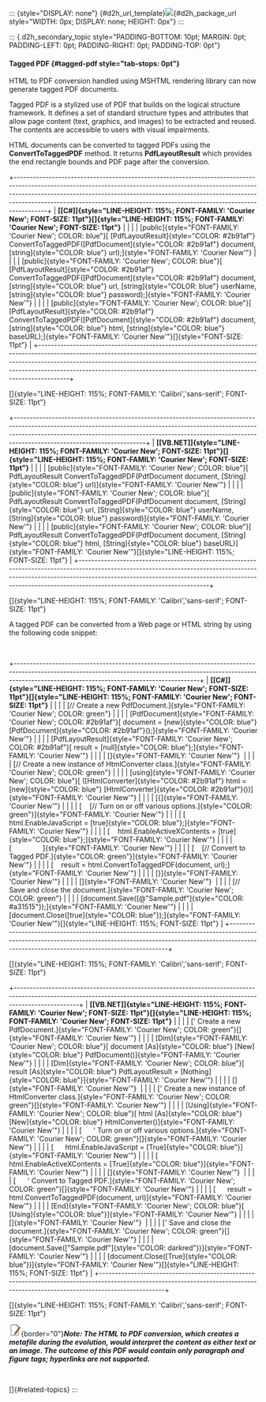 ::: {style="DISPLAY: none"}
[](ms-xhelp:///?Id=d2h_url_template){#d2h_url_template}![](!package_url!){#d2h_package_url style="WIDTH: 0px; DISPLAY: none; HEIGHT: 0px"}
:::

::: {.d2h_secondary_topic style="PADDING-BOTTOM: 10pt; MARGIN: 0pt; PADDING-LEFT: 0pt; PADDING-RIGHT: 0pt; PADDING-TOP: 0pt"}
#### Tagged PDF {#tagged-pdf style="tab-stops: 0pt"}

HTML to PDF conversion handled using MSHTML rendering library can now generate tagged PDF documents.

Tagged PDF is a stylized use of PDF that builds on the logical structure framework. It defines a set of standard structure types and attributes that allow page content (text, graphics, and images) to be extracted and reused. The contents are accessible to users with visual impairments.

HTML documents can be converted to tagged PDFs using the **ConvertToTaggedPDF** method. It returns **PdfLayoutResult** which provides the end rectangle bounds and PDF page after the conversion.

+----------------------------------------------------------------------------------------------------------------------------------------------------------------------------------------------------------------------------------------------------------------------------------------------------------------------------------+
| **[\[C#\]]{style="LINE-HEIGHT: 115%; FONT-FAMILY: 'Courier New'; FONT-SIZE: 11pt"}[]{style="LINE-HEIGHT: 115%; FONT-FAMILY: 'Courier New'; FONT-SIZE: 11pt"}**                                                                                                                                                                   |
|                                                                                                                                                                                                                                                                                                                                  |
| [public]{style="FONT-FAMILY: 'Courier New'; COLOR: blue"}[ [PdfLayoutResult]{style="COLOR: #2b91af"} ConvertToTaggedPDF([PdfDocument]{style="COLOR: #2b91af"} document, [string]{style="COLOR: blue"} url);]{style="FONT-FAMILY: 'Courier New'"}                                                                                 |
|                                                                                                                                                                                                                                                                                                                                  |
| [public]{style="FONT-FAMILY: 'Courier New'; COLOR: blue"}[ [PdfLayoutResult]{style="COLOR: #2b91af"} ConvertToTaggedPDF([PdfDocument]{style="COLOR: #2b91af"} document, [string]{style="COLOR: blue"} url, [string]{style="COLOR: blue"} userName, [string]{style="COLOR: blue"} password);]{style="FONT-FAMILY: 'Courier New'"} |
|                                                                                                                                                                                                                                                                                                                                  |
| [public]{style="FONT-FAMILY: 'Courier New'; COLOR: blue"}[ [PdfLayoutResult]{style="COLOR: #2b91af"} ConvertToTaggedPDF([PdfDocument]{style="COLOR: #2b91af"} document, [string]{style="COLOR: blue"} html, [string]{style="COLOR: blue"} baseURL);]{style="FONT-FAMILY: 'Courier New'"}[]{style="FONT-SIZE: 11pt"}              |
+----------------------------------------------------------------------------------------------------------------------------------------------------------------------------------------------------------------------------------------------------------------------------------------------------------------------------------+

[]{style="LINE-HEIGHT: 115%; FONT-FAMILY: 'Calibri','sans-serif'; FONT-SIZE: 11pt"} 

+-----------------------------------------------------------------------------------------------------------------------------------------------------------------------------------------------------------------------------------------------------------------------------------+
| **[\[VB.NET\]]{style="LINE-HEIGHT: 115%; FONT-FAMILY: 'Courier New'; FONT-SIZE: 11pt"}[]{style="LINE-HEIGHT: 115%; FONT-FAMILY: 'Courier New'; FONT-SIZE: 11pt"}**                                                                                                                |
|                                                                                                                                                                                                                                                                                   |
| [public]{style="FONT-FAMILY: 'Courier New'; COLOR: blue"}[ PdfLayoutResult ConvertToTaggedPDF(PdfDocument document, [String]{style="COLOR: blue"} url)]{style="FONT-FAMILY: 'Courier New'"}                                                                                       |
|                                                                                                                                                                                                                                                                                   |
| [public]{style="FONT-FAMILY: 'Courier New'; COLOR: blue"}[ PdfLayoutResult ConvertToTaggedPDF(PdfDocument document, [String]{style="COLOR: blue"} url, [String]{style="COLOR: blue"} userName, [String]{style="COLOR: blue"} password)]{style="FONT-FAMILY: 'Courier New'"}       |
|                                                                                                                                                                                                                                                                                   |
| [public]{style="FONT-FAMILY: 'Courier New'; COLOR: blue"}[ PdfLayoutResult ConvertToTaggedPDF(PdfDocument document, [String]{style="COLOR: blue"} html, [String]{style="COLOR: blue"} baseURL)]{style="FONT-FAMILY: 'Courier New'"}[]{style="LINE-HEIGHT: 115%; FONT-SIZE: 11pt"} |
+-----------------------------------------------------------------------------------------------------------------------------------------------------------------------------------------------------------------------------------------------------------------------------------+

[]{style="LINE-HEIGHT: 115%; FONT-FAMILY: 'Calibri','sans-serif'; FONT-SIZE: 11pt"} 

A tagged PDF can be converted from a Web page or HTML string by using the following code snippet:

 

+----------------------------------------------------------------------------------------------------------------------------------------------------------------------------------------------------------------------+
| **[\[C#\]]{style="LINE-HEIGHT: 115%; FONT-FAMILY: 'Courier New'; FONT-SIZE: 11pt"}[]{style="LINE-HEIGHT: 115%; FONT-FAMILY: 'Courier New'; FONT-SIZE: 11pt"}**                                                       |
|                                                                                                                                                                                                                      |
| [// Create a new PdfDocument.]{style="FONT-FAMILY: 'Courier New'; COLOR: green"}                                                                                                                                     |
|                                                                                                                                                                                                                      |
| [PdfDocument]{style="FONT-FAMILY: 'Courier New'; COLOR: #2b91af"}[ document = [new]{style="COLOR: blue"} [PdfDocument]{style="COLOR: #2b91af"}();]{style="FONT-FAMILY: 'Courier New'"}                               |
|                                                                                                                                                                                                                      |
| [PdfLayoutResult]{style="FONT-FAMILY: 'Courier New'; COLOR: #2b91af"}[ result = [null]{style="COLOR: blue"};]{style="FONT-FAMILY: 'Courier New'"}                                                                    |
|                                                                                                                                                                                                                      |
| []{style="FONT-FAMILY: 'Courier New'"}                                                                                                                                                                               |
|                                                                                                                                                                                                                      |
| [// Create a new instance of HtmlConverter class.]{style="FONT-FAMILY: 'Courier New'; COLOR: green"}                                                                                                                 |
|                                                                                                                                                                                                                      |
| [using]{style="FONT-FAMILY: 'Courier New'; COLOR: blue"}[ ([HtmlConverter]{style="COLOR: #2b91af"} html = [new]{style="COLOR: blue"} [HtmlConverter]{style="COLOR: #2b91af"}())]{style="FONT-FAMILY: 'Courier New'"} |
|                                                                                                                                                                                                                      |
| [{]{style="FONT-FAMILY: 'Courier New'"}                                                                                                                                                                              |
|                                                                                                                                                                                                                      |
| [    [// Turn on or off various options.]{style="COLOR: green"}]{style="FONT-FAMILY: 'Courier New'"}                                                                                                                 |
|                                                                                                                                                                                                                      |
| [    html.EnableJavaScript = [true]{style="COLOR: blue"};]{style="FONT-FAMILY: 'Courier New'"}                                                                                                                       |
|                                                                                                                                                                                                                      |
| [    html.EnableActiveXContents = [true]{style="COLOR: blue"};]{style="FONT-FAMILY: 'Courier New'"}                                                                                                                  |
|                                                                                                                                                                                                                      |
| [                ]{style="FONT-FAMILY: 'Courier New'"}                                                                                                                                                               |
|                                                                                                                                                                                                                      |
| [    [// Convert to Tagged PDF.]{style="COLOR: green"}]{style="FONT-FAMILY: 'Courier New'"}                                                                                                                          |
|                                                                                                                                                                                                                      |
| [    result = html.ConvertToTaggedPDF(document, url);]{style="FONT-FAMILY: 'Courier New'"}                                                                                                                           |
|                                                                                                                                                                                                                      |
| [}]{style="FONT-FAMILY: 'Courier New'"}                                                                                                                                                                              |
|                                                                                                                                                                                                                      |
| []{style="FONT-FAMILY: 'Courier New'"}                                                                                                                                                                               |
|                                                                                                                                                                                                                      |
| [// Save and close the document.]{style="FONT-FAMILY: 'Courier New'; COLOR: green"}                                                                                                                                  |
|                                                                                                                                                                                                                      |
| [document.Save([@\"Sample.pdf\"]{style="COLOR: #a31515"});]{style="FONT-FAMILY: 'Courier New'"}                                                                                                                      |
|                                                                                                                                                                                                                      |
| [document.Close([true]{style="COLOR: blue"});]{style="FONT-FAMILY: 'Courier New'"}[]{style="LINE-HEIGHT: 115%; FONT-SIZE: 11pt"}                                                                                     |
+----------------------------------------------------------------------------------------------------------------------------------------------------------------------------------------------------------------------+

[]{style="LINE-HEIGHT: 115%; FONT-FAMILY: 'Calibri','sans-serif'; FONT-SIZE: 11pt"} 

+--------------------------------------------------------------------------------------------------------------------------------------------------------------------------------+
| **[\[VB.NET\]]{style="LINE-HEIGHT: 115%; FONT-FAMILY: 'Courier New'; FONT-SIZE: 11pt"}[]{style="LINE-HEIGHT: 115%; FONT-FAMILY: 'Courier New'; FONT-SIZE: 11pt"}**             |
|                                                                                                                                                                                |
| [\' Create a new PdfDocument.]{style="FONT-FAMILY: 'Courier New'; COLOR: green"}[]{style="FONT-FAMILY: 'Courier New'"}                                                         |
|                                                                                                                                                                                |
| [Dim]{style="FONT-FAMILY: 'Courier New'; COLOR: blue"}[ document [As]{style="COLOR: blue"} [New]{style="COLOR: blue"} PdfDocument()]{style="FONT-FAMILY: 'Courier New'"}       |
|                                                                                                                                                                                |
| [Dim]{style="FONT-FAMILY: 'Courier New'; COLOR: blue"}[ result [As]{style="COLOR: blue"} PdfLayoutResult = [Nothing]{style="COLOR: blue"}]{style="FONT-FAMILY: 'Courier New'"} |
|                                                                                                                                                                                |
| []{style="FONT-FAMILY: 'Courier New'"}                                                                                                                                         |
|                                                                                                                                                                                |
| [\' Create a new instance of HtmlConverter class.]{style="FONT-FAMILY: 'Courier New'; COLOR: green"}[]{style="FONT-FAMILY: 'Courier New'"}                                     |
|                                                                                                                                                                                |
| [Using]{style="FONT-FAMILY: 'Courier New'; COLOR: blue"}[ html [As]{style="COLOR: blue"} [New]{style="COLOR: blue"} HtmlConverter()]{style="FONT-FAMILY: 'Courier New'"}       |
|                                                                                                                                                                                |
| [      \' Turn on or off various options.]{style="FONT-FAMILY: 'Courier New'; COLOR: green"}[]{style="FONT-FAMILY: 'Courier New'"}                                             |
|                                                                                                                                                                                |
| [      html.EnableJavaScript = [True]{style="COLOR: blue"}]{style="FONT-FAMILY: 'Courier New'"}                                                                                |
|                                                                                                                                                                                |
| [      html.EnableActiveXContents = [True]{style="COLOR: blue"}]{style="FONT-FAMILY: 'Courier New'"}                                                                           |
|                                                                                                                                                                                |
| []{style="FONT-FAMILY: 'Courier New'"}                                                                                                                                         |
|                                                                                                                                                                                |
| [      \' Convert to Tagged PDF.]{style="FONT-FAMILY: 'Courier New'; COLOR: green"}[]{style="FONT-FAMILY: 'Courier New'"}                                                      |
|                                                                                                                                                                                |
| [      result = html.ConvertToTaggedPDF(document, url)]{style="FONT-FAMILY: 'Courier New'"}                                                                                    |
|                                                                                                                                                                                |
| [End]{style="FONT-FAMILY: 'Courier New'; COLOR: blue"}[ [Using]{style="COLOR: blue"}]{style="FONT-FAMILY: 'Courier New'"}                                                      |
|                                                                                                                                                                                |
| []{style="FONT-FAMILY: 'Courier New'"}                                                                                                                                         |
|                                                                                                                                                                                |
| [\' Save and close the document.]{style="FONT-FAMILY: 'Courier New'; COLOR: green"}[]{style="FONT-FAMILY: 'Courier New'"}                                                      |
|                                                                                                                                                                                |
| [document.Save([\"Sample.pdf\"]{style="COLOR: darkred"})]{style="FONT-FAMILY: 'Courier New'"}                                                                                  |
|                                                                                                                                                                                |
| [document.Close([True]{style="COLOR: blue"})]{style="FONT-FAMILY: 'Courier New'"}[]{style="LINE-HEIGHT: 115%; FONT-SIZE: 11pt"}                                                |
+--------------------------------------------------------------------------------------------------------------------------------------------------------------------------------+

[]{style="LINE-HEIGHT: 115%; FONT-FAMILY: 'Calibri','sans-serif'; FONT-SIZE: 11pt"} 

![](ImagesExt/image22_2.jpg){border="0"}***Note: The HTML to PDF conversion, which creates a metafile during the evolution, would interpret the content as either text or an image. The outcome of this PDF would contain only paragraph and figure tags; hyperlinks are not supported.***

 

[]{#related-topics}
:::
